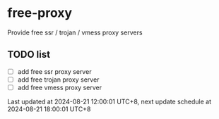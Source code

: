 
# free-proxy
Provide free ssr / trojan / vmess proxy servers


## TODO list
- [ ] add free ssr proxy server
- [ ] add free trojan proxy server
- [ ] add free vmess proxy server

Last updated at 2024-08-21 12:00:01 UTC+8, next update schedule at 2024-08-21 18:00:01 UTC+8

